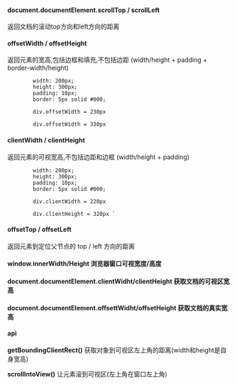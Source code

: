 #### document.documentElement.scrollTop / scrollLeft
返回文档的滚动top方向和left方向的距离

#### offsetWidth / offsetHeight 
返回元素的宽高,包括边框和填充,不包括边距 (width/height + padding + border-width/height)
```
        width: 200px;
        height: 300px;
        padding: 10px;
        border: 5px solid #000;

        div.offsetWidth = 230px 

        div.offsetWidth = 330px 
```

#### clientWidth / clientHeight 
返回元素的可视宽高,不包括边距和边框 (width/height + padding)
```        
        width: 200px;
        height: 300px;
        padding: 10px;
        border: 5px solid #000;

        div.clientWidth = 220px 

        div.clientHeight = 320px `

```


#### offsetTop / offsetLeft 
返回元素到定位父节点的 top / left 方向的距离

#### window.innerWidth/Height 浏览器窗口可视宽度/高度

#### document.documentElement.clientWidht/clientHeight 获取文档的可视区宽高

#### document.documentElement.offsettWidht/offsetHeight 获取文档的真实宽高


#### api
**getBoundingClientRect()**
获取对象到可视区左上角的距离(width和height是自身宽高)

**scrollIntoView()**
让元素滚到可视区(左上角在窗口左上角)

